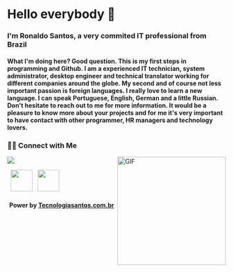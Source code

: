 <h1> Hello everybody 👋 </h1>
<h3> I'm Ronaldo Santos, a very commited IT professional from Brazil</h3>

<h4> What I'm doing here? Good question. This is my first steps in programming and Github. 
I am a experienced IT technician, system administrator, desktop engineer and technical translator working for different companies around the globe. My second and of course not less important passion is foreign languages. I really love to learn a new language. I can speak Portuguese, English, German and a little Russian. Don't hesitate to reach out to me for more information. It would be a pleasure to know more about your projects and for me it's very important to have  contact with other programmer, HR managers and technology lovers.

</h4>




<h3> 🤝🏻 Connect with Me </h3>
<img align="right" alt="GIF" src="https://static.wixstatic.com/media/b7038a_de2812c0882f402792eb66ac2d473a42~mv2.png/v1/fill/w_157,h_70,al_c,q_85,usm_0.66_1.00_0.01,enc_auto/b7038a_de2812c0882f402792eb66ac2d473a42~mv2.png)](https://static.wixstatic.com/media/b7038a_de2812c0882f402792eb66ac2d473a42~mv2.png/v1/fill/w_157,h_70,al_c,q_85,usm_0.66_1.00_0.01,enc_auto/b7038a_de2812c0882f402792eb66ac2d473a42~mv2.png)https://static.wixstatic.com/media/b7038a_de2812c0882f402792eb66ac2d473a42~mv2.png/v1/fill/w_157,h_70,al_c,q_85,usm_0.66_1.00_0.01,enc_auto/b7038a_de2812c0882f402792eb66ac2d473a42~mv2.png" width="250"/>
<img src="https://static.wixstatic.com/media/b7038a_d86c08596f38477f8a02f7b4698aa241~mv2.png/v1/fill/w_389,h_528,al_c,q_85,usm_0.66_1.00_0.01,enc_auto/b7038a_d86c08596f38477f8a02f7b4698aa241~mv2.png"</>
<p align="left">
&nbsp; <a href="https://www.linkedin.com/in/tecnologiasantos/" target="_blank" rel="noopener noreferrer"><img src="https://img.icons8.com/plasticine/100/000000/linkedin.png" width="50" /></a>
&nbsp; <a href="mailto:ronaldo@tecnologiasantos.com.br" target="_blank" rel="noopener noreferrer"><img src="https://img.icons8.com/plasticine/100/000000/gmail.png"  width="50" /></a>
  
</p>
<h4 align="center" > Power by <a href="https://tecnologiasantos.com.br" target="_blank">Tecnologiasantos.com.br</a></h4>
